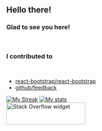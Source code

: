 
<h2>Hello there!</h2>
<h3>Glad to see you here!</h3><br>

<h3>I contributed to</h3><br>

- <a href="https://github.com/react-bootstrap/react-bootstrap" target="_blank">react-bootstrap/react-bootstrap</a><br>
- <a href="https://github.com/react-bootstrap/react-bootstrap" target="_blank">github/feedback</a><br>

[![My Streak](https://github-readme-streak-stats.herokuapp.com?user=tejasc0&theme=dark)](https://git.io/streak-stats)
[![My stats](https://github-readme-stats.vercel.app/api?username=tejasc0&theme=dark)](https://github.com/anuraghazra/github-readme-stats)
<br>
<a href="https://stackoverflow.com/users/9195136/tejas-chaudhari"><img src="https://stackoverflow.com/users/flair/9195136.png?theme=dark" width="208" height="58" alt="Stack Overflow widget" title="Stack Overflow widget"></a>

